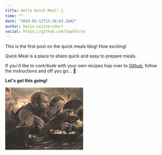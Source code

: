 ```yaml
---
title: Hello Quick Meal! 🎂
time: ""
date: "2019-03-12T15:38:03.284Z"
author: Dario Leittersdorf
social: https://github.com/Capthiron
---
```


This is the first post on the quick meals blog! How exciting!

Quick Meal is a place to share quick and easy to prepare meals.

If you'd like to contribute with your own recipes hop over to [Github](https://github.com/Capthiron/quick-meal-blog), follow the instructions and off you go... 🚀

**Let's get this going!**

![Empty Plates](./empty_plates.gif)
